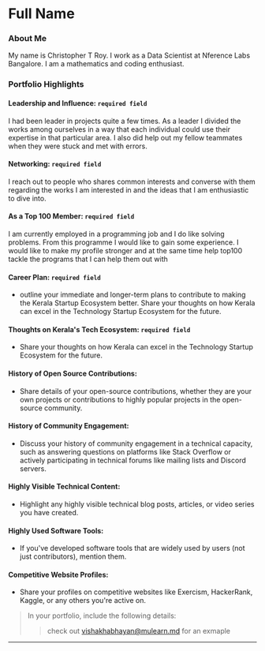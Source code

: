 # Full Name 

### About Me

My name is Christopher T Roy. I work as a Data Scientist at Nference Labs Bangalore. I am a mathematics and coding enthusiast.


### Portfolio Highlights



#### Leadership and Influence: `required field`

I had been leader in projects quite a few times. As a leader I divided the works among ourselves in a way that each individual could use their expertise in that particular area. I also did help out my fellow teammates when they were stuck and met with errors. 

#### Networking: `required field`

I reach out to people who shares common interests and converse with them regarding the works I am interested in and the ideas that I am enthusiastic to dive into. 

#### As a Top 100 Member: `required field`

I am currently employed in a programming job and I do like solving problems. From this programme I would like to gain some experience. I would like to make my profile stronger and at the same time help top100 tackle the programs that I can help them out with

#### Career Plan: `required field`

- outline your immediate and longer-term plans to contribute to making the Kerala Startup Ecosystem better. Share your thoughts on how Kerala can excel in the Technology Startup Ecosystem for the future.

#### Thoughts on Kerala's Tech Ecosystem: `required field`

- Share your thoughts on how Kerala can excel in the Technology Startup Ecosystem for the future.

#### History of Open Source Contributions:

- Share details of your open-source contributions, whether they are your own projects or contributions to highly popular projects in the open-source community.

#### History of Community Engagement:

-  Discuss your history of community engagement in a technical capacity, such as answering questions on platforms like Stack Overflow or actively participating in technical forums like mailing lists and Discord servers.

#### Highly Visible Technical Content:

- Highlight any highly visible technical blog posts, articles, or video series you have created.

#### Highly Used Software Tools:

- If you've developed software tools that are widely used by users (not just contributors), mention them.

#### Competitive Website Profiles:

- Share your profiles on competitive websites like Exercism, HackerRank, Kaggle, or any others you're active on.



> In your portfolio, include the following details:
>> check out [vishakhabhayan@mulearn.md](./profile/vishakhabhayan@mulearn.md) for an exmaple

---


